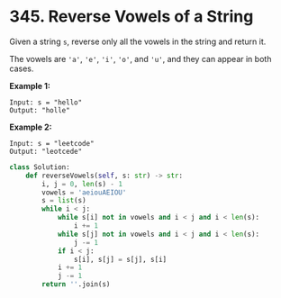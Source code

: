 # 345. Reverse Vowels of a String

Given a string `s`, reverse only all the vowels in the string and return it.

The vowels are `'a'`, `'e'`, `'i'`, `'o'`, and `'u'`, and they can appear in both cases.

 

**Example 1:**

```
Input: s = "hello"
Output: "holle"
```

**Example 2:**

```
Input: s = "leetcode"
Output: "leotcede"
```



```python
class Solution:
    def reverseVowels(self, s: str) -> str:
        i, j = 0, len(s) - 1
        vowels = 'aeiouAEIOU'
        s = list(s)
        while i < j:
            while s[i] not in vowels and i < j and i < len(s):
                i += 1
            while s[j] not in vowels and i < j and i < len(s):
                j -= 1
            if i < j:
                s[i], s[j] = s[j], s[i]
            i += 1
            j -= 1
        return ''.join(s)
```

